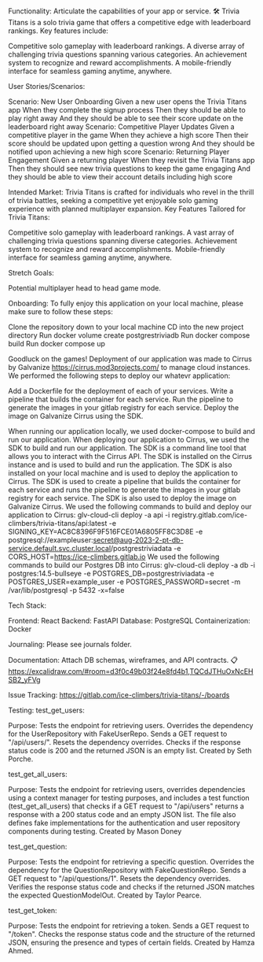 Functionality: Articulate the capabilities of your app or service. 🛠
Trivia Titans is a solo trivia game that offers a competitive edge with leaderboard rankings. Key features include:

Competitive solo gameplay with leaderboard rankings.
A diverse array of challenging trivia questions spanning various categories.
An achievement system to recognize and reward accomplishments.
A mobile-friendly interface for seamless gaming anytime, anywhere.


User Stories/Scenarios:

Scenario: New User Onboarding
    Given a new user opens the Trivia Titans app
    When they complete the signup process
    Then they should be able to play right away
    And they should be able to see their score update on the leaderboard right away
Scenario: Competitive Player Updates
    Given a competitive player in the game
    When they achieve a high score
    Then their score should be updated upon getting a question wrong
    And they should be notified upon achieving a new high score
Scenario: Returning Player Engagement
    Given a returning player
    When they revisit the Trivia Titans app
    Then they should see new trivia questions to keep the game engaging
    And they should be able to view their account details including high score


Intended Market:
Trivia Titans is crafted for individuals who revel in the thrill of trivia battles, seeking a competitive yet enjoyable solo gaming experience with planned multiplayer expansion.
Key Features Tailored for Trivia Titans:

Competitive solo gameplay with leaderboard rankings.
A vast array of challenging trivia questions spanning diverse categories.
Achievement system to recognize and reward accomplishments.
Mobile-friendly interface for seamless gaming anytime, anywhere.



Stretch Goals:

Potential multiplayer head to head game mode.



Onboarding:
To fully enjoy this application on your local machine, please make sure to follow these steps:

Clone the repository down to your local machine
CD into the new project directory
Run docker volume create postgrestriviadb
Run docker compose build
Run docker compose up

Goodluck on the games!
Deployment of our application was made to Cirrus by Galvanize https://cirrus.mod3projects.com/ to manage cloud instances.
We performed the following steps to deploy our whatevr application:

Add a Dockerfile for the deployment of each of your services.
Write a pipeline that builds the container for each service.
Run the pipeline to generate the images in your gitlab registry for each service.
Deploy the image on Galvanize Cirrus using the SDK.

When running our application locally, we used docker-compose to build and run our application. When deploying our application to Cirrus, we used the SDK to build and run our application. The SDK is a command line tool that allows you to interact with the Cirrus API. The SDK is installed on the Cirrus instance and is used to build and run the application. The SDK is also installed on your local machine and is used to deploy the application to Cirrus. The SDK is used to create a pipeline that builds the container for each service and runs the pipeline to generate the images in your gitlab registry for each service. The SDK is also used to deploy the image on Galvanize Cirrus.
We used the following commands to build and deploy our application to Cirrus:
glv-cloud-cli deploy -a api -i registry.gitlab.com/ice-climbers/trivia-titans/api:latest -e SIGNING_KEY=AC8C8396F9F516FCE01A6805FF8C3D8E -e postgresql://exampleuser:secret@aug-2023-2-pt-db-service.default.svc.cluster.local/postgrestriviadata -e CORS_HOST=https://ice-climbers.gitlab.io
We used the following commands to build our Postgres DB into Cirrus:
glv-cloud-cli deploy -a db -i postgres:14.5-bullseye -e POSTGRES_DB=postgrestriviadata -e POSTGRES_USER=example_user -e POSTGRES_PASSWORD=secret -m /var/lib/postgresql -p 5432 -x=false


Tech Stack:

Frontend: React
Backend: FastAPI
Database: PostgreSQL
Containerization: Docker



Journaling:
Please see journals folder.


Documentation: Attach DB schemas, wireframes, and API contracts. 📋
https://excalidraw.com/#room=d3f0c49b03f24e8fd4b1,TQCdJTHuOxNcEHSB2_yFVg


Issue Tracking:
https://gitlab.com/ice-climbers/trivia-titans/-/boards


Testing:
test_get_users:

Purpose: Tests the endpoint for retrieving users. Overrides the dependency for the UserRepository with FakeUserRepo. Sends a GET request to "/api/users/". Resets the dependency overrides. Checks if the response status code is 200 and the returned JSON is an empty list. Created by Seth Porche.

test_get_all_users:

Purpose: Tests the endpoint for retrieving users, overrides dependencies using a context manager for testing purposes, and includes a test function (test_get_all_users) that checks if a GET request to "/api/users" returns a response with a 200 status code and an empty JSON list. The file also defines fake implementations for the authentication and user repository components during testing. Created by Mason Doney

test_get_question:

Purpose: Tests the endpoint for retrieving a specific question. Overrides the dependency for the QuestionRepository with FakeQuestionRepo. Sends a GET request to "/api/questions/1". Resets the dependency overrides. Verifies the response status code and checks if the returned JSON matches the expected QuestionModelOut. Created by Taylor Pearce.

test_get_token:

Purpose: Tests the endpoint for retrieving a token. Sends a GET request to "/token". Checks the response status code and the structure of the returned JSON, ensuring the presence and types of certain fields. Created by Hamza Ahmed.